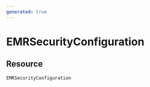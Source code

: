 ```yaml
---
generated: true
---
```


# EMRSecurityConfiguration


## Resource

```text
EMRSecurityConfiguration
```



